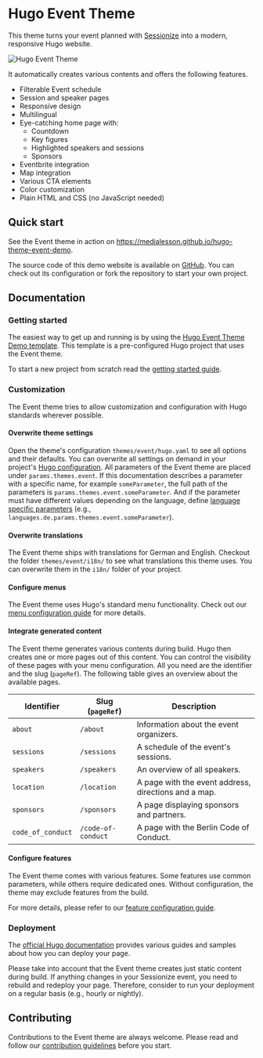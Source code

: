 # Hugo Event Theme

This theme turns your event planned with
[Sessionize](https://sessionize.com/) into a modern, responsive Hugo website.

![Hugo Event Theme](https://github.com/medialesson/hugo-theme-event/raw/main/images/device-composition.png)

It automatically
creates various contents and offers the following features.

-   Filterable Event schedule
-   Session and speaker pages
-   Responsive design
-   Multilingual
-   Eye-catching home page with:
    -   Countdown
    -   Key figures
    -   Highlighted speakers and sessions
    -   Sponsors
-   Eventbrite integration
-   Map integration
-   Various CTA elements
-   Color customization
-   Plain HTML and CSS (no JavaScript needed)

## Quick start

See the Event theme in action on
https://medialesson.github.io/hugo-theme-event-demo.

The source code of this demo website is available on
[GitHub](https://github.com/medialesson/hugo-theme-event-demo). You can check
out its configuration or fork the repository to start your own project.

## Documentation

### Getting started

The easiest way to get up and running is by using the
[Hugo Event Theme Demo template](https://github.com/medialesson/hugo-theme-event-demo).
This template is a pre-configured Hugo project that uses the Event theme.

To start a new project from scratch read the [getting started
guide](docs/guides/getting-started.md).

### Customization

The Event theme tries to allow customization and configuration with Hugo
standards wherever possible.

#### Overwrite theme settings

Open the theme's configuration `themes/event/hugo.yaml` to see all options and
their defaults. You can overwrite all settings on demand in your project's [Hugo
configuration](https://gohugo.io/getting-started/configuration/). All parameters
of the Event theme are placed under `params.themes.event`. If this documentation
describes a parameter with a specific name, for example `someParameter`, the
full path of the parameters is `params.themes.event.someParameter`. And if the
parameter must have different values depending on the language, define [language
specific
parameters](https://gohugo.io/content-management/multilingual/#configure-languages)
(e.g., `languages.de.params.themes.event.someParameter`).

#### Overwrite translations

The Event theme ships with translations for German and English. Checkout the
folder `themes/event/i18n/` to see what translations this theme uses. You can
overwrite them in the `i18n/` folder of your project.

#### Configure menus

The Event theme uses Hugo's standard menu functionality. Check out our [menu
configuration guide](docs/guides/menu-configuration.md) for more details.

#### Integrate generated content

The Event theme generates various contents during build. Hugo then creates one
or more pages out of this content. You can control the visibility of these pages
with your menu configuration. All you need are the identifier and the slug
(`pageRef`). The following table gives an overview about the available pages.

| Identifier        | Slug (`pageRef`)   | Description                                          |
| ----------------- | ------------------ | ---------------------------------------------------- |
| `about`           | `/about`           | Information about the event organizers.              |
| `sessions`        | `/sessions`        | A schedule of the event's sessions.                  |
| `speakers`        | `/speakers`        | An overview of all speakers.                         |
| `location`        | `/location`        | A page with the event address, directions and a map. |
| `sponsors`        | `/sponsors`        | A page displaying sponsors and partners.             |
| `code_of_conduct` | `/code-of-conduct` | A page with the Berlin Code of Conduct.              |

#### Configure features

The Event theme comes with various features. Some features use common parameters,
while others require dedicated ones. Without configuration, the theme may exclude
features from the build.

For more details, please refer to our [feature configuration
guide](docs/guides/feature-configuration.md).

### Deployment

The [official Hugo documentation](https://gohugo.io/hosting-and-deployment/)
provides various guides and samples about how you can deploy your page.

Please take into account that the Event theme creates just static content during
build. If anything changes in your Sessionize event, you need to rebuild and
redeploy your page. Therefore, consider to run your deployment on a regular
basis (e.g., hourly or nightly).

## Contributing

Contributions to the Event theme are always welcome. Please read and follow our
[contribution guidelines](CONTRIBUTING.md) before you start.
